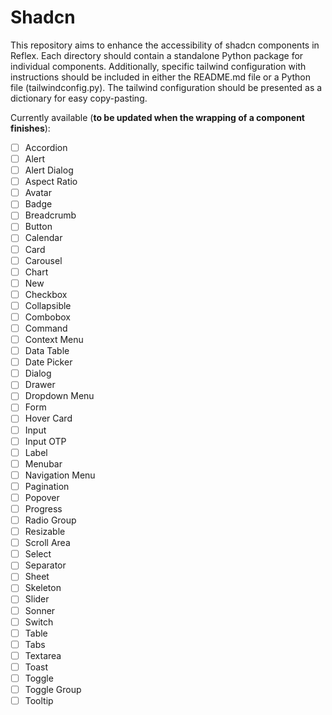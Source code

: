 # Shadcn

This repository aims to enhance the accessibility of shadcn components in Reflex. Each directory should contain a standalone Python package for individual components. Additionally, specific tailwind configuration with instructions should be included in either the README.md file or a Python file (tailwindconfig.py). The tailwind configuration should be presented as a dictionary for easy copy-pasting.

Currently available (**to be updated when the wrapping of a component finishes**):

- [ ] Accordion
- [ ] Alert
- [ ] Alert Dialog
- [ ] Aspect Ratio
- [ ] Avatar
- [ ] Badge
- [ ] Breadcrumb
- [ ] Button
- [ ] Calendar
- [ ] Card
- [ ] Carousel
- [ ] Chart
- [ ] New
- [ ] Checkbox
- [ ] Collapsible
- [ ] Combobox
- [ ] Command
- [ ] Context Menu
- [ ] Data Table
- [ ] Date Picker
- [ ] Dialog
- [ ] Drawer
- [ ] Dropdown Menu
- [ ] Form
- [ ] Hover Card
- [ ] Input
- [ ] Input OTP
- [ ] Label
- [ ] Menubar
- [ ] Navigation Menu
- [ ] Pagination
- [ ] Popover
- [ ] Progress
- [ ] Radio Group
- [ ] Resizable
- [ ] Scroll Area
- [ ] Select
- [ ] Separator
- [ ] Sheet
- [ ] Skeleton
- [ ] Slider
- [ ] Sonner
- [ ] Switch
- [ ] Table
- [ ] Tabs
- [ ] Textarea
- [ ] Toast
- [ ] Toggle
- [ ] Toggle Group
- [ ] Tooltip
